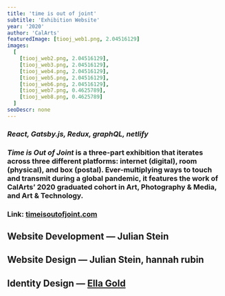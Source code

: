 ```yaml
---
title: 'time is out of joint'
subtitle: 'Exhibition Website'
year: '2020'
author: 'CalArts'
featuredImage: [tiooj_web1.png, 2.04516129]
images:
  [
    [tiooj_web2.png, 2.04516129],
    [tiooj_web3.png, 2.04516129],
    [tiooj_web4.png, 2.04516129],
    [tiooj_web5.png, 2.04516129],
    [tiooj_web6.png, 2.04516129],
    [tiooj_web7.png, 0.4625789],
    [tiooj_web8.png, 0.4625789]
  ]
seoDescr: none
---
```


### _React, Gatsby.js, Redux, graphQL, netlify_

### _Time is Out of Joint_ is a three-part exhibition that iterates across three different platforms: internet (digital), room (physical), and box (postal). Ever-multiplying ways to touch and transmit during a global pandemic, it features the work of CalArts’ 2020 graduated cohort in Art, Photography & Media, and Art & Technology.

### Link: [timeisoutofjoint.com](https://www.timeisoutofjoint.com/)

## Website Development — Julian Stein

## Website Design — Julian Stein, hannah rubin

## Identity Design — [Ella Gold](https://www.ellagold.com/)
